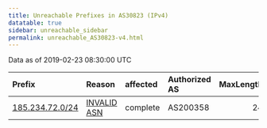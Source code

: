 ```yaml
---
title: Unreachable Prefixes in AS30823 (IPv4)
datatable: true
sidebar: unreachable_sidebar
permalink: unreachable_AS30823-v4.html
---
```


Data as of 2019-02-23 08:30:00 UTC


<div class="datatable-begin"></div>

| Prefix                                                   | Reason                                                                                                 | affected   | Authorized AS   |   MaxLength | Anchor                                         |   unreachable /24s |
|:---------------------------------------------------------|:-------------------------------------------------------------------------------------------------------|:-----------|:----------------|------------:|:-----------------------------------------------|-------------------:|
| [185.234.72.0/24](https://stat.ripe.net/185.234.72.0/24) | [INVALID ASN](https://rpki-validator.ripe.net/announcement-preview?asn=AS30823&prefix=185.234.72.0/24) | complete   | AS200358        |          24 | [RIPE](unreachable_RIPE_NCC_RPKI_Root-v4.html) |                  1 |

<div class="datatable-end"></div>